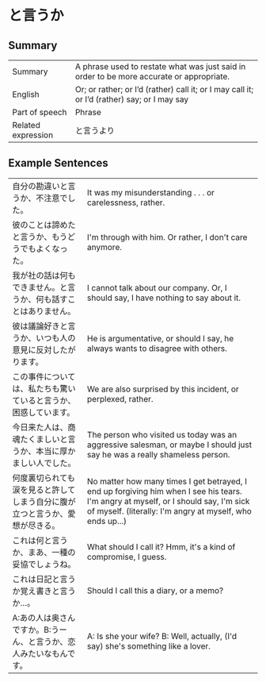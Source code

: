 # と言うか

## Summary

<table><tr>   <td>Summary</td>   <td>A phrase used to restate what was just said in order to be more accurate or appropriate.</td></tr><tr>   <td>English</td>   <td>Or; or rather; or I’d (rather) call it; or I may call it; or I’d (rather) say; or I may say</td></tr><tr>   <td>Part of speech</td>   <td>Phrase</td></tr><tr>   <td>Related expression</td>   <td>と言うより</td></tr></table>

## Example Sentences

<table><tr>   <td>自分の勘違いと言うか、不注意でした。</td>   <td>It was my misunderstanding . . . or carelessness, rather.</td></tr><tr>   <td>彼のことは諦めたと言うか、もうどうでもよくなった。</td>   <td>I'm through with him. Or rather, I don't care anymore.</td></tr><tr>   <td>我が社の話は何もできません。と言うか、何も話すことはありません。</td>   <td>I cannot talk about our company. Or, I should say, I have nothing to say about it.</td></tr><tr>   <td>彼は議論好きと言うか、いつも人の意見に反対したがります。</td>   <td>He is argumentative, or should I say, he always wants to disagree with others.</td></tr><tr>   <td>この事件については、私たちも驚いていると言うか、困惑しています。</td>   <td>We are also surprised by this incident, or perplexed, rather.</td></tr><tr>   <td>今日来た人は、商魂たくましいと言うか、本当に厚かましい人でした。</td>   <td>The person who visited us today was an aggressive salesman, or maybe I should just say he was a really shameless person.</td></tr><tr>   <td>何度裏切られても涙を見ると許してしまう自分に腹が立つと言うか、愛想が尽きる。</td>   <td>No matter how many times I get betrayed, I end up forgiving him when I see his tears. I'm angry at myself, or I should say, I'm sick of myself. (literally: I'm angry at myself, who ends up...)</td></tr><tr>   <td>これは何と言うか、まあ、一種の妥協でしょうね。</td>   <td>What should I call it? Hmm, it's a kind of compromise, I guess.</td></tr><tr>   <td>これは日記と言うか覚え書きと言うか…。</td>   <td>Should I call this a diary, or a memo?</td></tr><tr>   <td>A:あの人は奥さんですか。B:うーん、と言うか、恋人みたいなもんです。</td>   <td>A: Is she your wife?    B: Well, actually, (I'd say) she's something like a lover.</td></tr></table>

